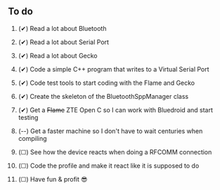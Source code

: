 To do
---

1. (✔) Read a lot about Bluetooth

2. (✔) Read a lot about Serial Port

3. (✔) Read a lot about Gecko

4. (✔) Code a simple C++ program that writes to a Virtual Serial Port

5. (✔) Code test tools to start coding with the Flame and Gecko

6. (✔) Create the skeleton of the BluetoothSppManager class

7. (✔) Get a ~~Flame~~ ZTE Open C so I can work with 
Bluedroid and start 
testing

8. (--) Get a faster machine so I don't have to wait centuries when compiling

9. (☐) See how the device reacts when doing a RFCOMM 
connection

10. (☐) Code the profile and make it react like it is 
supposed to do

11. (☐) Have fun & profit :sunglasses: 
